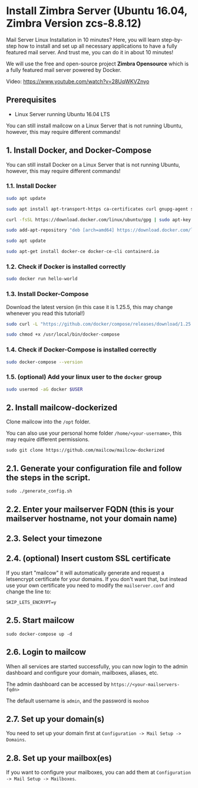 # Install Zimbra Server (Ubuntu 16.04, Zimbra Version zcs-8.8.12)

Mail Server Linux Installation in 10 minutes? Here, you will learn step-by-step how to install and set up all necessary applications to have a fully featured mail server. And trust me, you can do it in about 10 minutes!

We will use the free and open-source project **Zimbra Opensource** which is a fully featured mail server powered by Docker.

Video: https://www.youtube.com/watch?v=28UqWKVZnyo

## Prerequisites

- Linux Server running Ubuntu 16.04 LTS

You can still install mailcow on a Linux Server that is not running Ubuntu, however, this may require different commands!

## 1. Install Docker, and Docker-Compose

You can still install Docker on a Linux Server that is not running Ubuntu, however, this may require different commands!

### 1.1. Install Docker
```bash
sudo apt update

sudo apt install apt-transport-https ca-certificates curl gnupg-agent software-properties-common

curl -fsSL https://download.docker.com/linux/ubuntu/gpg | sudo apt-key add -

sudo add-apt-repository "deb [arch=amd64] https://download.docker.com/linux/ubuntu $(lsb_release -cs) stable"

sudo apt update

sudo apt-get install docker-ce docker-ce-cli containerd.io
```

### 1.2. Check if Docker is installed correctly
```bash
sudo docker run hello-world
```

### 1.3. Install Docker-Compose

Download the latest version (in this case it is 1.25.5, this may change whenever you read this tutorial!)

```bash
sudo curl -L "https://github.com/docker/compose/releases/download/1.25.5/docker-compose-$(uname -s)-$(uname -m)" -o /usr/local/bin/docker-compose

sudo chmod +x /usr/local/bin/docker-compose
```

### 1.4. Check if Docker-Compose is installed correctly
```bash
sudo docker-compose --version
```

### 1.5. (optional) Add your linux user to the `docker` group
```bash
sudo usermod -aG docker $USER
```

## 2. Install mailcow-dockerized

Clone mailcow into the `/opt` folder.

You can also use your personal home folder `/home/<your-username>`, this may require different permissions.

```
sudo git clone https://github.com/mailcow/mailcow-dockerized
```

## 2.1. Generate your configuration file and follow the steps in the script.

```
sudo ./generate_config.sh
```

## 2.2. Enter your mailserver FQDN (this is your mailserver hostname, not your domain name)

## 2.3. Select your timezone

## 2.4. (optional) Insert custom SSL certificate

If you start "mailcow" it will automatically generate and request a letsencrypt certificate for your domains. If you don't want that, but instead use your own certificate you need to modify the `mailserver.conf` and change the line to:

```
SKIP_LETS_ENCRYPT=y
```

## 2.5. Start mailcow

```
sudo docker-compose up -d
```

## 2.6. Login to mailcow

When all services are started successfully, you can now login to the admin dashboard and configure your domain, mailboxes, aliases, etc.

The admin dashboard can be accessed by `https://<your-mailservers-fqdn>`

The default username is `admin`, and the password is `moohoo`

## 2.7. Set up your domain(s)

You need to set up your domain first at `Configuration -> Mail Setup -> Domains`.

## 2.8. Set up your mailbox(es)

If you want to configure your mailboxes, you can add them at `Configuration -> Mail Setup -> Mailboxes`.

